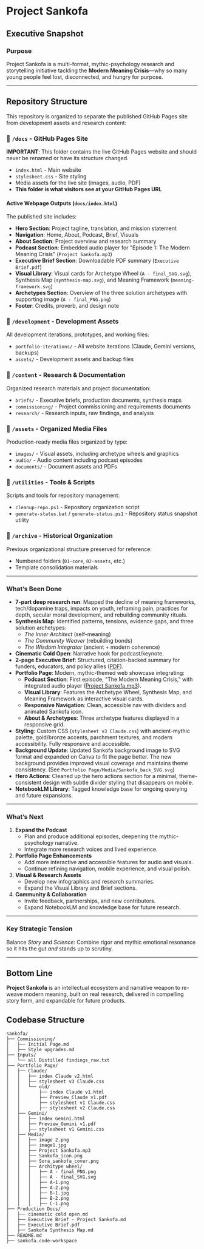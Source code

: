# Project Sankofa

## Executive Snapshot

### Purpose

Project Sankofa is a multi-format, mythic-psychology research and storytelling initiative tackling the **Modern Meaning Crisis**—why so many young people feel lost, disconnected, and hungry for purpose.

---

## Repository Structure 

This repository is organized to separate the published GitHub Pages site from development assets and research content:

### 📁 `/docs` - GitHub Pages Site
**IMPORTANT**: This folder contains the live GitHub Pages website and should never be renamed or have its structure changed.
- `index.html` - Main website
- `stylesheet.css` - Site styling  
- Media assets for the live site (images, audio, PDF)
- **This folder is what visitors see at your GitHub Pages URL**

#### Active Webpage Outputs (`docs/index.html`)
The published site includes:
- **Hero Section**: Project tagline, translation, and mission statement
- **Navigation**: Home, About, Podcast, Brief, Visuals
- **About Section**: Project overview and research summary
- **Podcast Section**: Embedded audio player for "Episode 1: The Modern Meaning Crisis" (`Project Sankofa.mp3`)
- **Executive Brief Section**: Downloadable PDF summary (`Executive Brief.pdf`)
- **Visual Library**: Visual cards for Archetype Wheel (`A - final_SVG.svg`), Synthesis Map (`synthesis-map.svg`), and Meaning Framework (`meaning-framework.svg`)
- **Archetypes Section**: Overview of the three solution archetypes with supporting image (`A - final_PNG.png`)
- **Footer**: Credits, proverb, and design note

### 📁 `/development` - Development Assets
All development iterations, prototypes, and working files:
- `portfolio-iterations/` - All website iterations (Claude, Gemini versions, backups)
- `assets/` - Development assets and backup files

### 📁 `/content` - Research & Documentation  
Organized research materials and project documentation:
- `briefs/` - Executive briefs, production documents, synthesis maps
- `commissioning/` - Project commissioning and requirements documents
- `research/` - Research inputs, raw findings, and analysis

### 📁 `/assets` - Organized Media Files
Production-ready media files organized by type:
- `images/` - Visual assets, including archetype wheels and graphics
- `audio/` - Audio content including podcast episodes
- `documents/` - Document assets and PDFs

### 📁 `/utilities` - Tools & Scripts
Scripts and tools for repository management:
- `cleanup-repo.ps1` - Repository organization script
- `generate-status.bat` / `generate-status.ps1` - Repository status snapshot utility

### 📁 `/archive` - Historical Organization
Previous organizational structure preserved for reference:
- Numbered folders (`01-core`, `02-assets`, etc.)
- Template consolidation materials

---

### What’s Been Done

- **7-part deep research run**: Mapped the decline of meaning frameworks, tech/dopamine traps, impacts on youth, reframing pain, practices for depth, secular moral development, and rebuilding community rituals.
- **Synthesis Map**: Identified patterns, tensions, evidence gaps, and three solution archetypes:
  - *The Inner Architect* (self-meaning)
  - *The Community Weaver* (rebuilding bonds)
  - *The Wisdom Integrator* (ancient + modern coherence)
- **Cinematic Cold Open**: Narrative hook for podcast/keynote.
- **2-page Executive Brief**: Structured, citation-backed summary for funders, educators, and policy allies ([PDF](Production%20Docs/Executive%20Brief%20-%20Project%20Sankofa.pdf)).
- **Portfolio Page**: Modern, mythic-themed web showcase integrating:
  - **Podcast Section**: First episode, "The Modern Meaning Crisis," with integrated audio player ([Project Sankofa.mp3](Portfolio%20Page/Media/Project%20Sankofa.mp3)).
  - **Visual Library**: Features the Archetype Wheel, Synthesis Map, and Meaning Framework as interactive visual cards.
  - **Responsive Navigation**: Clean, accessible nav with dividers and animated Sankofa icon.
  - **About & Archetypes**: Three archetype features displayed in a responsive grid.
- **Styling**: Custom CSS (`stylesheet v3 Claude.css`) with ancient-mythic palette, gold/bronze accents, parchment textures, and modern accessibility. Fully responsive and accessible.
- **Background Update**: Updated Sankofa background image to SVG format and expanded on Canva to fit the page better. The new background provides improved visual coverage and maintains theme consistency. (See `Portfolio Page/Media/Sankofa_back_SVG.svg`)
- **Hero Actions**: Cleaned up the hero actions section for a minimal, theme-consistent design with subtle divider styling that disappears on mobile.
- **NotebookLM Library**: Tagged knowledge base for ongoing querying and future expansions.

---

### What’s Next

1. **Expand the Podcast**
   - Plan and produce additional episodes, deepening the mythic-psychology narrative.
   - Integrate more research voices and lived experience.
2. **Portfolio Page Enhancements**
   - Add more interactive and accessible features for audio and visuals.
   - Continue refining navigation, mobile experience, and visual polish.
3. **Visual & Research Assets**
   - Develop new infographics and research summaries.
   - Expand the Visual Library and Brief sections.
4. **Community & Collaboration**
   - Invite feedback, partnerships, and new contributors.
   - Expand NotebookLM and knowledge base for future research.

---

### Key Strategic Tension

Balance *Story* and *Science*: Combine rigor and mythic emotional resonance so it hits the gut *and* stands up to scrutiny.

---

## Bottom Line

**Project Sankofa** is an intellectual ecosystem and narrative weapon to re-weave modern meaning, built on real research, delivered in compelling story form, and expandable for future products.

## Codebase Structure

```
sankofa/
├── Commissioning/
│   ├── Initial Page.md
│   ├── Style upgrades.md
├── Inputs/
│   └── all Distilled findings_raw.txt
├── Portfolio Page/
│   ├── Claude/
│   │   ├── index Claude v2.html
│   │   ├── stylesheet v3 Claude.css
│   │   └── old/
│   │       ├── index Claude v1.html
│   │       ├── Preview_Claude v1.pdf
│   │       ├── stylesheet v1 Claude.css
│   │       ├── stylesheet v2 Claude.css
│   ├── Gemini/
│   │   ├── index Gemini.html
│   │   ├── Preview_Gemini v1.pdf
│   │   ├── stylesheet v1 Gemini.css
│   ├── Media/
│   │   ├── image 2.png
│   │   ├── image1.jpg
│   │   ├── Project Sankofa.mp3
│   │   ├── Sankofa_icon.png
│   │   ├── Sora_sankofa_cover.png
│   │   ├── Architype wheel/
│   │   │   ├── A - final_PNG.png
│   │   │   ├── A - final_SVG.svg
│   │   │   ├── A-1.png
│   │   │   ├── A-2.png
│   │   │   ├── B-1.jpg
│   │   │   ├── B-2.png
│   │   │   ├── C-1.png
├── Production Docs/
│   ├── cinematic cold open.md
│   ├── Executive Brief - Project Sankofa.md
│   ├── Executive Brief.pdf
│   ├── Sankofa Synthesis Map.md
├── README.md
├── sankofa.code-workspace
```
